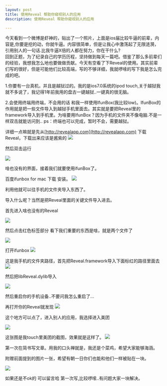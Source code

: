 ```yaml
---
layout: post  
title: 使用Reveal 帮助你窥视别人的应用
description: 使用Reveal 帮助你窥视别人的应用

---
```


   今天看到一个微博是虾神的，贴出了一个照片，上面是ios届比较牛逼的前辈，内容是,你要是挖的动，你就牛逼。内容很简单，但是让我心中激荡起了无限涟漪，引用别人的一句话.比我牛逼X倍的人都在努力，你在干什么?  
  回到正题，为了纪录自己的学历历程，坚持做到每天一篇吧。借鉴了那么多前辈们的经验，我想我怎么地也要做做贡献。今天有空看了下Reveal的使用。其实前辈们写的很好，但是可能他们比较高端，写的不够详细，我就啰嗦的写下我是怎么完成的吧。

1.你要有一台真机，并且是越狱过的。我的是ios7.0系统的ipod touch,关于越狱我就不多说了，我记得1年前我用的盘古一键越狱..一键真的很无脑。

2.会使用终端用终端，不会用的话 和我一样使用IfunBox(我比较low)。IfunBox的作用就是把一些文件导入到越狱手机里面去。其实就是要把Reveal里的framework导入到手机里。为啥要用IfunBox？因为手机的文件夹不像电脑.不是一样双击就能访问到.. ps：终端也可以完成，暂时不会，需要越狱。

详细一点嘛就是先从[http://revealapp.com](http://revealapp.com) 下载Reveal，下载出来应该是酱紫的
	![](https://github.com/kekeYe/kekeYe.github.io/blob/master/assets/resources/customimages/2015_7_30_reveal/1.png?raw=true)


然后双击运行

![](https://github.com/kekeYe/kekeYe.github.io/blob/master/assets/resources/customimages/2015_7_30_reveal/2.png?raw=true)



啥也没有的界面，接着我们就要使用ifunBox了。

百度ifunbox for mac 下载 安装。
![](https://github.com/kekeYe/kekeYe.github.io/blob/master/assets/resources/customimages/2015_7_30_reveal/3.png?raw=true)


利用他就可以往手机的文件夹导入东西了。

导入什么呢？当然是把Reveal里面的关键文件导入进去。

首先进入啥也没有的Reveal

![](https://github.com/kekeYe/kekeYe.github.io/blob/master/assets/resources/customimages/2015_7_30_reveal/4.png?raw=true)


然后点击红色标签部分 看下我们重要的东西是啥，就是两个文件了

![](https://github.com/kekeYe/kekeYe.github.io/blob/master/assets/resources/customimages/2015_7_30_reveal/5.png?raw=true)




打开ifunbox
![](https://github.com/kekeYe/kekeYe.github.io/blob/master/assets/resources/customimages/2015_7_30_reveal/6.png?raw=true)


这是我手机的文件夹路径，首先把Reveal.framework导入下面标红的路径里面去
![](https://github.com/kekeYe/kekeYe.github.io/blob/master/assets/resources/customimages/2015_7_30_reveal/7.png?raw=true)


然后把libReveal.dylib导入

![](https://github.com/kekeYe/kekeYe.github.io/blob/master/assets/resources/customimages/2015_7_30_reveal/8.png?raw=true)



然后重启你的手机设备..不要问我怎么重启了...

再打开你的Reveal就发现
![](https://github.com/kekeYe/kekeYe.github.io/blob/master/assets/resources/customimages/2015_7_30_reveal/9.png?raw=true)



这个地方可以点了，进入别人的应用，我选择进入美团

![](https://github.com/kekeYe/kekeYe.github.io/blob/master/assets/resources/customimages/2015_7_30_reveal/10.png?raw=true)




这张图是我touch里美团的截图，效果就是这样了。
![](https://github.com/kekeYe/kekeYe.github.io/blob/master/assets/resources/customimages/2015_7_30_reveal/12.jpeg?raw=true)

第一次在简书写文章。用我的口头禅就是，我还是个菜鸡，希望大家能够海涵。

附赠前面提到的图片一张，希望有朝一日你们也能和他们一样被贴在一块。

![](https://github.com/kekeYe/kekeYe.github.io/blob/master/assets/resources/customimages/2015_7_30_reveal/13.jpg?raw=true)

如果还是不ok的 可以留言哈 第一次写,比较啰嗦..有问题大家一块解决。